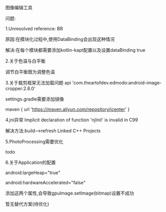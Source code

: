 图像编辑工具

问题:

1.Unresolved reference: BR


原因:在模块化过程中,使用DataBinding会出现这种情况


解决:在每个模块都需要添加kotlin-kapt配置以及设置dataBinding true

2.关于色温与白平衡

调节白平衡既为调整色温

3.关于裁剪框架无法加载问题
api 'com.theartofdev.edmodo:android-image-cropper:2.8.0'

settings.gradle需要添加镜像

maven { url 'https://maven.aliyun.com/repository/jcenter' }

4.jni异常 Implicit declaration of function 'njInit' is invalid in C99

解决方法:build-->refresh Linked C++ Projects

5.PhotoProcessing需要优化

todo

6.关于Application的配置

android:largeHeap="true"

android:hardwareAccelerated="false"

添加这两个属性,会导致gpuImage.setImage(bitmap)设置不成功

暂无替代方案(待优化)



